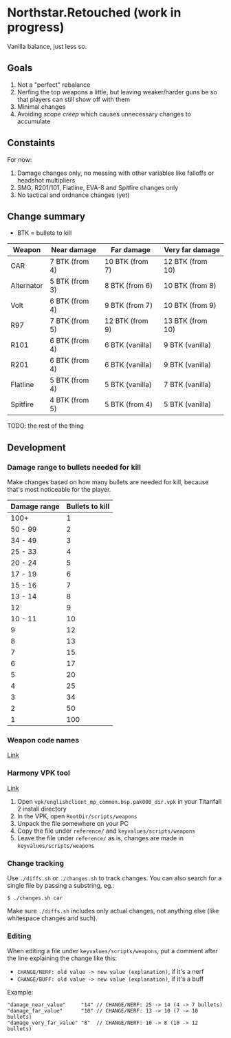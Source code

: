Northstar.Retouched (work in progress)
================================================================================

Vanilla balance, just less so.

Goals
--------------------------------------------------------------------------------

  1. Not a "perfect" rebalance
  2. Nerfing the top weapons a little, but leaving weaker/harder guns be so that players can still show off with them
  3. Minimal changes
  4. Avoiding _scope creep_ which causes unnecessary changes to accumulate

Constaints
--------------------------------------------------------------------------------

For now:

  1. Damage changes only, no messing with other variables like falloffs or headshot multipliers
  2. SMG, R201/101, Flatline, EVA-8 and Spitfire changes only
  3. No tactical and ordnance changes (yet)

Change summary
--------------------------------------------------------------------------------

  * BTK = bullets to kill

| Weapon     | Near damage    | Far damage      | Very far damage  |
|------------|----------------|-----------------|------------------|
| CAR        | 7 BTK (from 4) | 10 BTK (from 7) | 12 BTK (from 10) |
| Alternator | 5 BTK (from 3) | 8 BTK (from 6)  | 10 BTK (from 8)  |
| Volt       | 6 BTK (from 4) | 9 BTK (from 7)  | 10 BTK (from 9)  |
| R97        | 7 BTK (from 5) | 12 BTK (from 9) | 13 BTK (from 10) |
| R101       | 6 BTK (from 4) | 6 BTK (vanilla) | 9 BTK (vanilla)  |
| R201       | 6 BTK (from 4) | 6 BTK (vanilla) | 9 BTK (vanilla)  |
| Flatline   | 5 BTK (from 4) | 5 BTK (vanilla) | 7 BTK (vanilla)  |
| Spitfire   | 4 BTK (from 5) | 5 BTK (from 4)  | 5 BTK (vanilla)  |

TODO: the rest of the thing

Development
--------------------------------------------------------------------------------

### Damage range to bullets needed for kill

Make changes based on how many bullets are needed for kill,
because that's most noticeable for the player.

| Damage range | Bullets to kill |
|--------------|-----------------|
| 100+         | 1               |
| 50 - 99      | 2               |
| 34 - 49      | 3               |
| 25 - 33      | 4               |
| 20 - 24      | 5               |
| 17 - 19      | 6               |
| 15 - 16      | 7               |
| 13 - 14      | 8               |
| 12           | 9               |
| 10 - 11      | 10              |
| 9            | 12              |
| 8            | 13              |
| 7            | 15              |
| 6            | 17              |
| 5            | 20              |
| 4            | 25              |
| 3            | 34              |
| 2            | 50              |
| 1            | 100             |


### Weapon code names

[Link](https://r2northstar.gitbook.io/r2northstar-wiki/hosting-a-server-with-northstar/dedicated-server#weapons)

### Harmony VPK tool

[Link](https://github.com/harmonytf/HarmonyVPKTool/releases/tag/1.2.0)

  1. Open `vpk/englishclient_mp_common.bsp.pak000_dir.vpk` in your Titanfall 2 install directory
  2. In the VPK, open `RootDir/scripts/weapons`
  3. Unpack the file somewhere on your PC
  4. Copy the file under `reference/` and `keyvalues/scripts/weapons`
  5. Leave the file under `reference/` as is, changes are made in `keyvalues/scripts/weapons`

### Change tracking

Use `./diffs.sh` or `./changes.sh` to track changes. You can also search for a single file
by passing a substring, eg.:

    $ ./changes.sh car

Make sure `./diffs.sh` includes only actual changes, not anything else (like whitespace changes and such).

### Editing

When editing a file under `keyvalues/scripts/weapons`, put a comment after the line explaining
the change like this:

  * `CHANGE/NERF: old value -> new value (explanation)`, if it's a nerf
  * `CHANGE/BUFF: old value -> new value (explanation)`, if it's a buff

Example:

```
"damage_near_value"     "14" // CHANGE/NERF: 25 -> 14 (4 -> 7 bullets)
"damage_far_value"      "10" // CHANGE/NERF: 13 -> 10 (7 -> 10 bullets)
"damage_very_far_value" "8"  // CHANGE/NERF: 10 -> 8 (10 -> 12 bullets)
```
